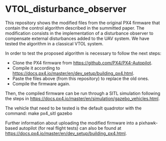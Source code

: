 # VTOL_disturbance_observer


This repository shows the modified files from the original PX4 firmware that contain the control algorithm described in the summitted paper. The modification consists in the implementation of a disturbance observer to compensate external disturbances added to the UAV system. We have tested the algorithm in a classical VTOL system.

In order to test the proposed algorithm is necessary to follow the next steps:

* Clone the PX4 firmware from https://github.com/PX4/PX4-Autopilot.
* Compile it according to https://docs.px4.io/master/en/dev_setup/building_px4.html.
* Paste the files above (from this repository) to replace the old ones.
* Compile the firmware again.

Then, the compiled firmware can be run through a SITL simulation following the steps in 
https://docs.px4.io/master/en/simulation/gazebo_vehicles.html.

The vehicle that need to be tested is the default quadrotor with the command: make px4_sitl gazebo

Further information about uploading the modified firmware into a pixhawk-based autopilot (for real flight tests) can also be found at
https://docs.px4.io/master/en/dev_setup/building_px4.html.
